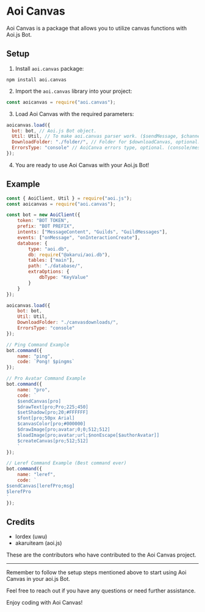
# Aoi Canvas

Aoi Canvas is a package that allows you to utilize canvas functions with Aoi.js Bot.

## Setup

1. Install `aoi.canvas` package:
```shell
npm install aoi.canvas
```

2. Import the `aoi.canvas` library into your project:
```javascript
const aoicanvas = require("aoi.canvas");
```

3. Load Aoi Canvas with the required parameters:
```javascript
aoicanvas.load({
  bot: bot, // Aoi.js Bot object.
  Util: Util, // To make aoi.canvas parser work. ($sendMessage, $channelSendMessage, $interactionReply, etc)
  DownloadFolder: "./folder/", // Folder for $downloadCanvas, optional.
  ErrorsType: "console" // AoiCanva errors type, optional. (console/message/none)
});
```

4. You are ready to use Aoi Canvas with your Aoi.js Bot!

## Example

```javascript
const { AoiClient, Util } = require("aoi.js");
const aoicanvas = require("aoi.canvas");

const bot = new AoiClient({
    token: "BOT TOKEN",
    prefix: "BOT PREFIX",
    intents: ["MessageContent", "Guilds", "GuildMessages"],
    events: ["onMessage", "onInteractionCreate"],
    database: {
        type: "aoi.db",
        db: require("@akarui/aoi.db"),
        tables: ["main"],
        path: "./database/",
        extraOptions: {
            dbType: "KeyValue"
        }
    }
});

aoicanvas.load({
    bot: bot,
    Util: Util,
    DownloadFolder: "./canvasdownloads/",
    ErrorsType: "console"
});

// Ping Command Example
bot.command({
    name: "ping",
    code: `Pong! $pingms`
});

// Pro Avatar Command Example
bot.command({
    name: "pro",
    code: `
    $sendCanvas[pro]
    $drawText[pro;Pro;225;450]
    $setShadow[pro;20;#FFFFFF]
    $font[pro;50px Arial]
    $canvasColor[pro;#000000]
    $drawImage[pro;avatar;0;0;512;512]
    $loadImage[pro;avatar;url;$nonEscape[$authorAvatar]]
    $createCanvas[pro;512;512]
    `
});

// Leref Command Example (Best command ever)
bot.command({
    name: "leref",
    code: `
$sendCanvas[lerefPro;msg]
$lerefPro
`
});
```

## Credits

- lordex (uwu)
- akaruiteam (aoi.js)

These are the contributors who have contributed to the Aoi Canvas project.

---

Remember to follow the setup steps mentioned above to start using Aoi Canvas in your aoi.js Bot.

Feel free to reach out if you have any questions or need further assistance.

Enjoy coding with Aoi Canvas!